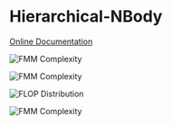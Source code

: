 Hierarchical-NBody
==================

[Online Documentation](http://mariner.mit.edu/Hierarchical-NBody/d7/dae/class_m_l_f_m_m.html)

![FMM Complexity](https://raw.github.com/chi-feng/Hierarchical-NBody/master/doc/resources/complexity.png)

![FMM Complexity](https://raw.github.com/chi-feng/Hierarchical-NBody/master/doc/resources/truncation-error.png)

![FLOP Distribution](https://raw.github.com/chi-feng/Hierarchical-NBody/master/doc/resources/flop-distribution.png)

![FMM Complexity](https://raw.github.com/chi-feng/Hierarchical-NBody/master/doc/resources/mlfmm-performance.png)
